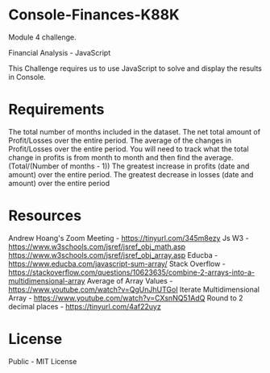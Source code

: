 # Console-Finances-K88K
Module 4 challenge.

Financial Analysis - JavaScript

This Challenge requires us to use JavaScript to solve and display the results in Console.

# Requirements

The total number of months included in the dataset.
The net total amount of Profit/Losses over the entire period.
The average of the changes in Profit/Losses over the entire period.
You will need to track what the total change in profits is from month to month and then find the average. (Total/(Number of months - 1))
The greatest increase in profits (date and amount) over the entire period.
The greatest decrease in losses (date and amount) over the entire period


# Resources

Andrew Hoang's Zoom Meeting - https://tinyurl.com/345m8ezy
Js W3 - https://www.w3schools.com/jsref/jsref_obj_math.asp
        https://www.w3schools.com/jsref/jsref_obj_array.asp
Educba - https://www.educba.com/javascript-sum-array/
Stack Overflow - https://stackoverflow.com/questions/10623635/combine-2-arrays-into-a-multidimensional-array
Average of Array Values - https://www.youtube.com/watch?v=QgUnJhUTGoI
Iterate Multidimensional Array - https://www.youtube.com/watch?v=CXsnNQ51AdQ
Round to 2 decimal places - https://tinyurl.com/4af22uyz

# License

Public - MIT License